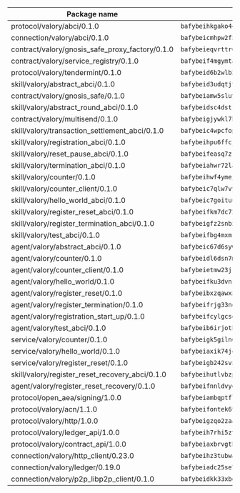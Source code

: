 | Package name                                                  | Package hash                                                  |
| ------------------------------------------------------------- | ------------------------------------------------------------- |
| protocol/valory/abci/0.1.0                                    | `bafybeihkgako44fzgurcv4hgbems4ptdtosae4lopnnr75eczb6kx3x2lm` |
| connection/valory/abci/0.1.0                                  | `bafybeicmhpw2f5c3vds6lwlv2q4fa5nd6zonnvgdretrwfly7ylpiofdqq` |
| contract/valory/gnosis_safe_proxy_factory/0.1.0               | `bafybeieqvrttr6fiidrzab5t2toyewixqg7oayvdo64sidi33ouro5ixdu` |
| contract/valory/service_registry/0.1.0                        | `bafybeif4mgymtachjdhyzemxp7oj2i7itusjvrsxw7cheuvhtypizutu5e` |
| protocol/valory/tendermint/0.1.0                              | `bafybeid6b2wlb24g6d3godmqms44qvnpkhlvb27icotuobvnscmdmlhaha` |
| skill/valory/abstract_abci/0.1.0                              | `bafybeid3udqtjtl4txht2z3tm3z3mr2nqtoddtno3u3urxjqjbbpqeelli` |
| contract/valory/gnosis_safe/0.1.0                             | `bafybeiamw5sluyueflxsvzukmayctl3ijc76fx5twstwnc7ons6lw2goa4` |
| skill/valory/abstract_round_abci/0.1.0                        | `bafybeidsc4dstzyi36nwj6sfizync22mmc66abw3mwhul4xsut55ngvdmy` |
| contract/valory/multisend/0.1.0                               | `bafybeigjywkl7hydjsrkogob3xebj2ifhqwmfhhxoeyrndzhhxi5u6amey` |
| skill/valory/transaction_settlement_abci/0.1.0                | `bafybeic4wpcfopjjg6ijysbycots3pavtklzu4l37b3fwe7ey64dpug3me` |
| skill/valory/registration_abci/0.1.0                          | `bafybeihpu6ffcjq23zcbkpgvh2skaajqbs2hsfwuhh5ygkyc7z44i5silq` |
| skill/valory/reset_pause_abci/0.1.0                           | `bafybeifeasq7zr4u7rxm4xsc5hwqypssypn4m2a7nqmotmqb63qhzfx4hm` |
| skill/valory/termination_abci/0.1.0                           | `bafybeiahwr72lavpucrps3m6fyhiy7bbnxjx6uyzfx5tcnwylcsur4rqmi` |
| skill/valory/counter/0.1.0                                    | `bafybeihwf4ymejsriovlv3qqwyf3bkjifsb4ssaogwdgvs37dbwltoj27u` |
| skill/valory/counter_client/0.1.0                             | `bafybeic7qlw7vyovllmu35rb3cag4afduemo6ulr7sfkxtwtrjhlb2a5cq` |
| skill/valory/hello_world_abci/0.1.0                           | `bafybeic7goituudsva5in5h33kp3xsfh4rocv6okf3vou6z27s6lfqypsy` |
| skill/valory/register_reset_abci/0.1.0                        | `bafybeifkm7dc72hfjhacqnzda3uo5zfcvkqjfwehgoebsyl3bmcxapxs24` |
| skill/valory/register_termination_abci/0.1.0                  | `bafybeigfz2snbxucifdxkf4e7y7afkk7hu6rvv2a7pxgsytgxn6fvcwtmy` |
| skill/valory/test_abci/0.1.0                                  | `bafybeifbg4mxmk47i52ab2ijqnd5ciixjxyffbf76pqypokfivkyavyaoy` |
| agent/valory/abstract_abci/0.1.0                              | `bafybeic67d6sywf6wrmsdlg77rnrm26gdwmmdatvphthbfoqfokpvb6ik4` |
| agent/valory/counter/0.1.0                                    | `bafybeidl6dsn7m7hyv6euvtk4lwffehd4qhru25aeud65rvm5lsfgvqzfy` |
| agent/valory/counter_client/0.1.0                             | `bafybeietmw23jsfhwehuuzomutpxkydylfr7cynmpqrzcxmae2r62lst6e` |
| agent/valory/hello_world/0.1.0                                | `bafybeifku3dvnsfx5yf2regspcnpk7fzfq7az2z7cmyz3j5tx6ybn6r7ky` |
| agent/valory/register_reset/0.1.0                             | `bafybeibxzqawx5kcyjflrycgi2pffo2ugdp7uvte7l7pjrroqxiwgxlf2m` |
| agent/valory/register_termination/0.1.0                       | `bafybeifrjg33nocwl4gfn7j7w3npv7aoj3tejpe3gowk5egdufaoue57ey` |
| agent/valory/registration_start_up/0.1.0                      | `bafybeifcylgcserwrdoqmloglkgbzvlwpug6deng6oql7keziekoaseqre` |
| agent/valory/test_abci/0.1.0                                  | `bafybeib6irjoth65wxpj7jvuqyb5qtck4xdl5ddtahvacdwazsr3cc4pzy` |
| service/valory/counter/0.1.0                                  | `bafybeigk5giln64ynqdhbj5yxaazu5xpgkdfzdsjlfklaab45ulfovsw4i` |
| service/valory/hello_world/0.1.0                              | `bafybeiaxik74jqceasvpes7hzypwu3nsgguzqmsf4z4or6l7bipryogfoe` |
| service/valory/register_reset/0.1.0                           | `bafybeigb242sv547cnbik3ysgoqbfan4bhtz54nb5v2imewfcvb6hzdwta` |
| skill/valory/register_reset_recovery_abci/0.1.0               | `bafybeihutlvbzpi7aiptlkw5egtoycatyvotyhxgoshgkxmzuxki7goxr4` |
| agent/valory/register_reset_recovery/0.1.0                    | `bafybeifnnldvygjgzarnqophm6zoly5r7nq7jch4scokphugaknydgzimq` |
| protocol/open_aea/signing/1.0.0                               | `bafybeiambqptflge33eemdhis2whik67hjplfnqwieoa6wblzlaf7vuo44` |
| protocol/valory/acn/1.1.0                                     | `bafybeifontek6tvaecatoauiule3j3id6xoktpjubvuqi3h2jkzqg7zh7a` |
| protocol/valory/http/1.0.0                                    | `bafybeigzqo2zaakcjtzzsm6dh4x73v72xg6ctk6muyp5uq5ueb7y34fbxy` |
| protocol/valory/ledger_api/1.0.0                              | `bafybeih7rhi5zvfvwakx5ifgxsz2cfipeecsh7bm3gnudjxtvhrygpcftq` |
| protocol/valory/contract_api/1.0.0                            | `bafybeiaxbrvgtbdrh4lslskuxyp4awyr4whcx3nqq5yrr6vimzsxg5dy64` |
| connection/valory/http_client/0.23.0                          | `bafybeihz3tubwado7j3wlivndzzuj3c6fdsp4ra5r3nqixn3ufawzo3wii` |
| connection/valory/ledger/0.19.0                               | `bafybeiadc25se7dgnn4mufztwpzdono4xsfs45qknzdqyi3gckn6ccuv44` |
| connection/valory/p2p_libp2p_client/0.1.0                     | `bafybeidkk33xbga54szmitk6uwsi3ef56hbbdbuasltqtiyki34hgfpnxa` |
